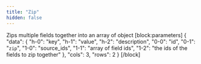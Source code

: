 ```yaml
---
title: "Zip"
hidden: false
---
```

Zips multiple fields together into an array of object
[block:parameters]
{
  "data": {
    "h-0": "key",
    "h-1": "value",
    "h-2": "description",
    "0-0": "id",
    "0-1": "`zip`",
    "1-0": "source_ids",
    "1-1": "array of field ids",
    "1-2": "the ids of the fields to zip together"
  },
  "cols": 3,
  "rows": 2
}
[/block]